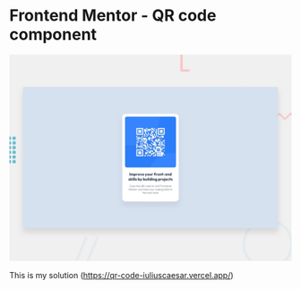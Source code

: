 # Frontend Mentor - QR code component

![Design preview for the QR code component coding challenge](./design/desktop-preview.jpg)


This is my solution (https://qr-code-iuliuscaesar.vercel.app/)
